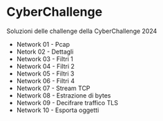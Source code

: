 # CyberChallenge
Soluzioni delle challenge della CyberChallenge 2024

* Network 01 - Pcap
* Netork 02 - Dettagli
* Network 03 - Filtri 1
* Network 04 - Filtri 2
* Network 05 - Filtri 3
* Network 06 - Filtri 4
* Network 07 - Stream TCP
* Network 08 - Estrazione di bytes
* Network 09 - Decifrare traffico TLS
* Network 10 - Esporta oggetti

